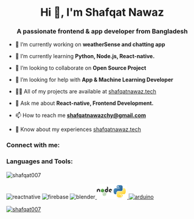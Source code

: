 <h1 align="center">Hi 👋, I'm Shafqat Nawaz</h1>
<h3 align="center">A passionate frontend & app developer from Bangladesh</h3>

- 🔭 I’m currently working on **weatherSense and chatting app**

- 🌱 I’m currently learning **Python, Node.js, React-native.**

- 👯 I’m looking to collaborate on **Open Source Project**

- 🤝 I’m looking for help with **App & Machine Learning Developer**

- 👨‍💻 All of my projects are available at [shafqatnawaz.tech](shafqatnawaz.tech)

- 💬 Ask me about **React-native, Frontend Development.**

- 📫 How to reach me **shafqatnawazchy@gmail.com**

- 📄 Know about my experiences [shafqatnawaz.tech](shafqatnawaz.tech)

<h3 align="left">Connect with me:</h3>
<p align="left">
</p>

<h3 align="left">Languages and Tools:</h3>
<img align="center" src="https://github-readme-stats.vercel.app/api/top-langs?username=shafqat007&show_icons=true&locale=en&layout=compact" alt="shafqat007" />
<p align="left">  <img src="https://reactnative.dev/img/header_logo.svg" alt="reactnative" width="40" height="40"/> <img src="https://www.vectorlogo.zone/logos/firebase/firebase-icon.svg" alt="firebase" width="40" height="40"/> </a> 
<img src="https://download.blender.org/branding/community/blender_community_badge_white.svg" alt="blender" width="40" height="40"/><a href="https://scikit-learn.org/" target="_blank" rel="noreferrer"><a href="https://developer.android.com" target="_blank" rel="noreferrer"> </a> <a href="https://www.arduino.cc/" target="_blank" rel="noreferrer"> <img src="https://raw.githubusercontent.com/devicons/devicon/master/icons/nodejs/nodejs-original-wordmark.svg" alt="nodejs" width="40" height="40"/><img src="https://raw.githubusercontent.com/devicons/devicon/master/icons/python/python-original.svg" alt="python" width="40" height="40"/>
  <img src="https://cdn.worldvectorlogo.com/logos/arduino-1.svg" alt="arduino" width="40" height="40"/> </a> <a href="https://www.blender.org/" target="_blank" rel="noreferrer">  </a> <a href="https://www.w3schools.com/cpp/" target="_blank" rel="noreferrer"> </p>

<p><img align="center" src="https://github-readme-streak-stats.herokuapp.com/?user=shafqat007&" alt="shafqat007" /></p>

<p></p>
